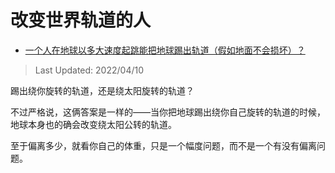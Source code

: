 # 改变世界轨道的人

- [一个人在地球以多大速度起跳能把地球踢出轨道（假如地面不会损坏）？](https://www.zhihu.com/question/527062952/answer/2432448988)

>Last Updated: 2022/04/10

踢出绕你旋转的轨道，还是绕太阳旋转的轨道？

不过严格说，这俩答案是一样的——当你把地球踢出绕你自己旋转的轨道的时候，地球本身也的确会改变绕太阳公转的轨道。

至于偏离多少，就看你自己的体重，只是一个幅度问题，而不是一个有没有偏离问题。